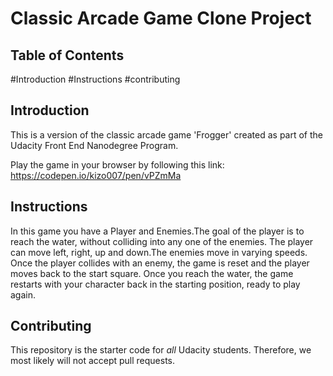 # Classic Arcade Game Clone Project

## Table of Contents

#Introduction
#Instructions
#contributing

## Introduction

This is a version of the classic arcade game 'Frogger' created as part of the Udacity Front End Nanodegree Program.

Play the game in your browser by following this link: https://codepen.io/kizo007/pen/vPZmMa


## Instructions

In this game you have a Player and Enemies.The goal of the player is to reach the water, without colliding into any one of the enemies.
The player can move left, right, up and down.The enemies move in varying speeds.
Once the player collides with an enemy, the game is reset and the player moves back to the start square.
Once you reach the water, the game restarts with your character back in the starting position, ready to play again.


## Contributing

This repository is the starter code for _all_ Udacity students. Therefore, we most likely will not accept pull requests.